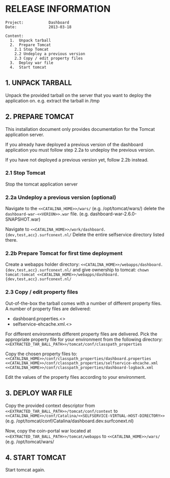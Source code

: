 <!--
  Copyright 2012 SURFnet bv, The Netherlands

  Licensed under the Apache License, Version 2.0 (the "License");
  you may not use this file except in compliance with the License.
  You may obtain a copy of the License at

       http://www.apache.org/licenses/LICENSE-2.0

  Unless required by applicable law or agreed to in writing, software
  distributed under the License is distributed on an "AS IS" BASIS,
  WITHOUT WARRANTIES OR CONDITIONS OF ANY KIND, either express or implied.
  See the License for the specific language governing permissions and
  limitations under the License.
-->

# RELEASE INFORMATION

    Project:           Dashboard
    Date:              2013-03-18

    Content:
      1.  Unpack tarball
      2.  Prepare Tomcat
        2.1 Stop Tomcat
        2.2 Undeploy a previous version
        2.3 Copy / edit property files
      3.  Deploy war file
      4.  Start tomcat


## 1. UNPACK TARBALL

Unpack the provided tarball on the server that you want to deploy
the application on. e.g. extract the tarball in /tmp


## 2. PREPARE TOMCAT

This installation document only provides documentation for the Tomcat application server.

If you already have deployed a previous version of the dashboard application
you must follow step 2.2a to undeploy the previous version.

If you have not deployed a previous version yet, follow 2.2b instead.

### 2.1 Stop Tomcat

Stop the tomcat application server

### 2.2a Undeploy a previous version (optional)
Navigate to the `<<CATALINA_HOME>>/wars/`
(e.g. /opt/tomcat/wars/)
delete the `dashboard-war-<<VERION>>.war` file.
(e.g. dashboard-war-2.6.0-SNAPSHOT.war)

Navigate to `<<CATALINA_HOME>>/work/dashboard.{dev,test,acc}.surfconext.nl/`
Delete the entire selfservice directory listed there.

### 2.2b Prepare Tomcat for first time deployment
Create a webapps holder directory:
`<<CATALINA_HOME>>/webapps/dashboard.{dev,test,acc}.surfconext.nl/`
and give ownership to tomcat:
`chown tomcat:tomcat <<CATALINA_HOME>>/webapps/dashboard.{dev,test,acc}.surfconext.nl/`


### 2.3 Copy / edit property files

Out-of-the-box the tarball comes with a number of different property files.
A number of property files are delivered:

- dashboard.properties.<<ENV>>
- selfservice-ehcache.xml.<<ENV>>


For different environments different property files are delivered. Pick the
appropriate property file for your environment from the following directory:
`<<EXTRACTED_TAR_BALL_PATH>>/tomcat/conf/classpath_properties`

Copy the chosen property files to:
`<<CATALINA_HOME>>/conf/classpath_properties/dashboard.properties`
`<<CATALINA_HOME>>/conf/classpath_properties/selfservice-ehcache.xml`
`<<CATALINA_HOME>>/conf/classpath_properties/dashboard-logback.xml`

Edit the values of the property files according to your environment.


## 3. DEPLOY WAR FILE

Copy the provided context descriptor from
`<<EXTRACTED_TAR_BALL_PATH>>/tomcat/conf/context`
to
`<<CATALINA_HOME>>/conf/Catalina/<<SELFSERVICE-VIRTUAL-HOST-DIRECTORY>>`
(e.g. /opt/tomcat/conf/Catalina/dashboard.dev.surfconext.nl)

Now, copy the coin-portal war located at
`<<EXTRACTED_TAR_BALL_PATH>>/tomcat/webapps`
to
`<<CATALINA_HOME>>/wars/`
(e.g. /opt/tomcat/wars/


## 4. START TOMCAT

Start tomcat again.
